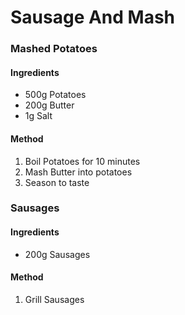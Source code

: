 # Sausage And Mash
### Mashed Potatoes
#### Ingredients
- 500g Potatoes
- 200g Butter
- 1g Salt
#### Method
1. Boil Potatoes for 10 minutes
2. Mash Butter into potatoes
3. Season to taste
### Sausages
#### Ingredients
- 200g Sausages
#### Method
1. Grill Sausages
